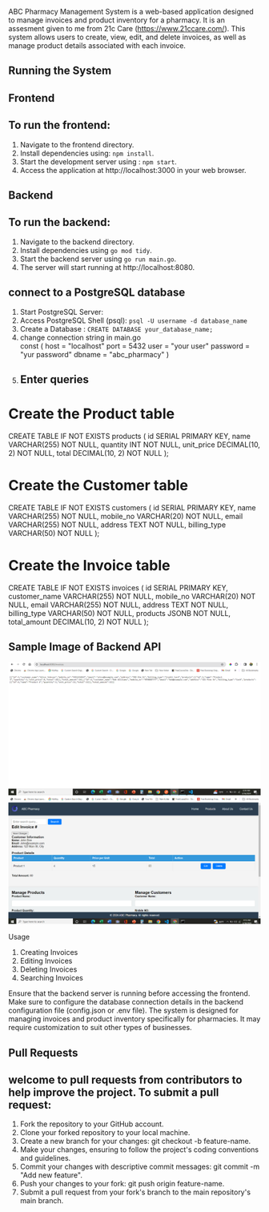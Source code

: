 ABC Pharmacy Management System is a web-based application designed to manage invoices and product inventory for a pharmacy. It is an assesment given to me from 21c Care (https://www.21ccare.com/). This system allows users to create, view, edit, and delete invoices, as well as manage product details associated with each invoice.

## Running the System
## Frontend
## To run the frontend:

1. Navigate to the frontend directory.
2. Install dependencies using: `npm install`.
3. Start the development server using : `npm start`.
4. Access the application at http://localhost:3000 in your web browser.

## Backend
## To run the backend:

1. Navigate to the backend directory.
2. Install dependencies using `go mod tidy`.
3. Start the backend server using `go run main.go`.
4. The server will start running at http://localhost:8080.

## connect to a PostgreSQL database
1. Start PostgreSQL Server: 
2. Access PostgreSQL Shell (psql): `psql -U username -d database_name`
3. Create a Database : `CREATE DATABASE your_database_name;`
4. change connection string in main.go  
const (
	host     = "localhost"
	port     = 5432
	user     = "your user"
	password = "yur password"
	dbname   = "abc_pharmacy"
)
5. ## Enter queries
# Create the Product table
CREATE TABLE IF NOT EXISTS products (
    id SERIAL PRIMARY KEY,
    name VARCHAR(255) NOT NULL,
    quantity INT NOT NULL,
    unit_price DECIMAL(10, 2) NOT NULL,
    total DECIMAL(10, 2) NOT NULL
);

# Create the Customer table
CREATE TABLE IF NOT EXISTS customers (
    id SERIAL PRIMARY KEY,
    name VARCHAR(255) NOT NULL,
    mobile_no VARCHAR(20) NOT NULL,
    email VARCHAR(255) NOT NULL,
    address TEXT NOT NULL,
    billing_type VARCHAR(50) NOT NULL
);

 # Create the Invoice table
CREATE TABLE IF NOT EXISTS invoices (
    id SERIAL PRIMARY KEY,
    customer_name VARCHAR(255) NOT NULL,
    mobile_no VARCHAR(20) NOT NULL,
    email VARCHAR(255) NOT NULL,
    address TEXT NOT NULL,
    billing_type VARCHAR(50) NOT NULL,
    products JSONB NOT NULL,
    total_amount DECIMAL(10, 2) NOT NULL
);


## Sample Image of Backend API
![ABC_Pharmacy Rest Api Call](https://github.com/asfaqahmed/ABC-Pharmacy/blob/main/images/Screenshot%20(4).png)
![ABC_Pharmacy Front Page](https://github.com/asfaqahmed/ABC-Pharmacy/blob/main/images/Screenshot%20(5).png)


Usage
1. Creating Invoices
2. Editing Invoices
3. Deleting Invoices
4. Searching Invoices

Ensure that the backend server is running before accessing the frontend.
Make sure to configure the database connection details in the backend configuration file (config.json or .env file).
The system is designed for managing invoices and product inventory specifically for pharmacies. It may require customization to suit other types of businesses.

## Pull Requests
## welcome to pull requests from contributors to help improve the project. To submit a pull request:

1. Fork the repository to your GitHub account.
2. Clone your forked repository to your local machine.
3. Create a new branch for your changes: git checkout -b feature-name.
4. Make your changes, ensuring to follow the project's coding conventions and guidelines.
5. Commit your changes with descriptive commit messages: git commit -m "Add new feature".
6. Push your changes to your fork: git push origin feature-name.
7. Submit a pull request from your fork's branch to the main repository's main branch.
